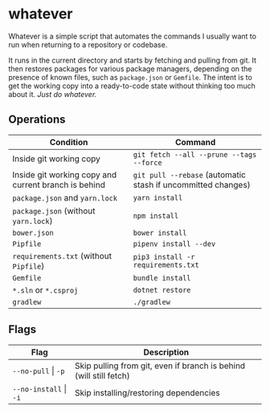 # whatever

Whatever is a simple script that automates the commands I usually want to run when returning to a repository or codebase.

It runs in the current directory and starts by fetching and pulling from git. It then restores packages for various package managers, depending on the presence of known files, such as `package.json` or `Gemfile`.
The intent is to get the working copy into a ready-to-code state without thinking too much about it. _Just do whatever._

## Operations

| Condition                                            | Command                                                      |
| ---------------------------------------------------- | ------------------------------------------------------------ |
| Inside git working copy                              | `git fetch --all --prune --tags --force`                     |
| Inside git working copy and current branch is behind | `git pull --rebase` (automatic stash if uncommitted changes) |
| `package.json` and `yarn.lock`                       | `yarn install`                                               |
| `package.json` (without `yarn.lock`)                 | `npm install`                                                |
| `bower.json`                                         | `bower install`                                              |
| `Pipfile`                                            | `pipenv install --dev`                                       |
| `requirements.txt` (without `Pipfile`)               | `pip3 install -r requirements.txt`                           |
| `Gemfile`                                            | `bundle install`                                             |
| `*.sln` or `*.csproj`                                | `dotnet restore`                                             |
| `gradlew`                                            | `./gradlew`                                                  |

## Flags

| Flag                   | Description                                                        |
| ---------------------- | ------------------------------------------------------------------ |
| `--no-pull` \| `-p`    | Skip pulling from git, even if branch is behind (will still fetch) |
| `--no-install` \| `-i` | Skip installing/restoring dependencies                             |
